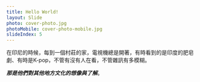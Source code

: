 ```yaml
---
title: Hello World!
layout: Slide
photo: cover-photo.jpg
photoMobile: cover-photo-mobile.jpg
slideIndex: 5
---
```


在印尼的時候，每到一個村莊的家，電視機總是開著，有時看到的是印度的肥皂劇、有時是K-pop，不管有沒有人在看，不管雜訊有多模糊。

***那是他們對其他地方文化的想像與了解***。

